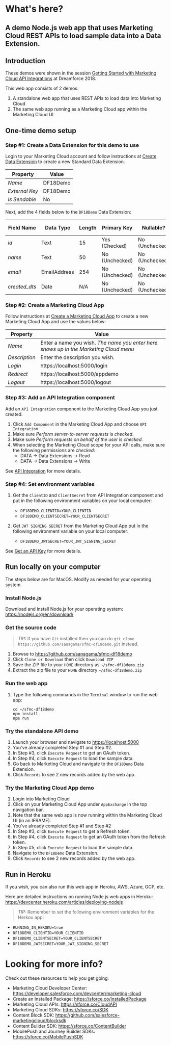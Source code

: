 # What's here?

## A demo Node.js web app that uses Marketing Cloud REST APIs to load sample data into a Data Extension.

## Introduction

These demos were shown in the session [Getting Started with Marketing Cloud API Integrations](https://success.salesforce.com/sessions?eventId=a1Q3A00001XoCSUUA3#/session/a2q3A0000022FHaQAM) at Dreamforce 2018.

This web app consists of 2 demos:
1. A standalone web app that uses REST APIs to load data into Marketing Cloud
1. The same web app running as a Marketing Cloud app within the Marketing Cloud UI

## One-time demo setup

### Step #1: Create a Data Extension for this demo to use

Login to your Marketing Cloud account and follow instructions at [Create Data Extension](https://help.salesforce.com/articleView?id=mc_cab_create_a_new_data_extension.htm&type=5) to create a new Standard Data Extension.

Property | Value
--------------- | ------------
*Name* | DF18Demo
*External Key* | DF18Demo
*Is Sendable* | No

Next, add the 4 fields below to the ```DF18Demo``` Data Extension:

Field Name | Data Type | Length | Primary Key | Nullable? | Default Value
--------------- | ------------ | ----- | ------- | ------ | -----
*id* | Text | 15 | Yes (Checked) | No (Unchecked) | (Empty)
*name* | Text | 50 | No (Unchecked) | No (Unchecked) | (Empty)
*email* | EmailAddress | 254 | No (Unchecked) | No (Unchecked) | (Empty) 
*created_dts* | Date | N/A | No (Unchecked) | No (Unchecked) | *Current Date*

### Step #2: Create a Marketing Cloud App
Follow instructions at [Create a Marketing Cloud App](https://developer.salesforce.com/docs/atlas.en-us.noversion.mc-app-development.meta/mc-app-development/create-a-mc-app.htm) to create a new Marketing Cloud App and use the values below:

Property | Value
--------------- | ------------
*Name* | Enter a name you wish. *The name you enter here shows up in the Marketing Cloud menu*
*Description* | Enter the description you wish.
*Login* | https://localhost:5000/login
*Redirect* | https://localhost:5000/appdemo
*Logout* | https://localhost:5000/logout

### Step #3: Add an API Integration component
Add an ```API Integration``` component to the Marketing Cloud App you just created.

1. Click ```Add Component``` in the Marketing Cloud App and choose ```API Integration```
1. Make sure *Perform server-to-server requests* is *checked*.
1. Make sure *Perform requests on behalf of the user* is *checked*.
1. When selecting the Marketing Cloud scope for your API calls, make sure the following permissions are *checked*:
    - DATA -> Data Extensions -> Read
    - DATA -> Data Extensions -> Write

See [API Integration](https://developer.salesforce.com/docs/atlas.en-us.mc-app-development.meta/mc-app-development/api-integration.htm) for more details.

### Step #4: Set environment variables

1. Get the ```ClientID``` and ```ClientSecret``` from API Integration component and put in the following environment variables on your local computer:
    - ```DF18DEMO_CLIENTID=YOUR_CLIENTID```
    - ```DF18DEMO_CLIENTSECRET=YOUR_CLIENTSECRET```

1. Get ```JWT SIGNING SECRET``` from the Marketing Cloud App put in the following environment variable on your local computer:
    - ```DF18DEMO_JWTSECRET=YOUR_JWT_SIGNING_SECRET```

See [Get an API Key](https://developer.salesforce.com/docs/atlas.en-us.noversion.mc-getting-started.meta/mc-getting-started/get-api-key.htm) for more details.

## Run locally on your computer

The steps below are for MacOS. Modify as needed for your operating system.

### Install Node.js
Download and install Node.js for your operating system: <https://nodejs.org/en/download/>

### Get the source code

> *TIP:* If you have ```Git``` installed then you can do ```git clone https://github.com/sanagama/sfmc-df18demo.git``` instead.

1. Browse to <https://github.com/sanagama/sfmc-df18demo>
1. Click ```Clone or Download``` then click ```Download ZIP```
1. Save the ZIP file to your ```HOME``` directory as ```~/sfmc-df18demo.zip```
1. Extract the zip file to your ```HOME``` directory ```~/sfmc-df18demo.zip```

### Run the web app

1. Type the following commands in the ```Terminal``` window to run the web app:

    ```
    cd ~/sfmc-df18demo
    npm install
    npm run
    ```

### Try the standalone API demo

1. Launch your browser and navigate to <https://localhost:5000>
1. You've already completed Step #1 and Step #2.
1. In Step #3, click ```Execute Request``` to get an OAuth token.
1. In Step #4, click ```Execute Request``` to load the sample data.
1. Go back to Marketing Cloud and navigate to the ```DF18Demo``` Data Extension.
1. Click ```Records``` to see 2 new records added by the web app.

### Try the Marketing Cloud App demo

1. Login into Marketing Cloud
1. Click on your Marketing Cloud App under ```AppExchange``` in the top navigation bar.
1. Note that the same web app is now running within the Marketing Cloud UI (in an IFRAME).
1. You've already completed Step #1 and Step #2
1. In Step #3, click ```Execute Request``` to get a Refresh token.
1. In Step #4, click ```Execute Request``` to get an OAuth token from the Refresh token.
1. In Step #5, click ```Execute Request``` to load the sample data.
1. Navigate to the ```DF18Demo``` Data Extension.
1. Click ```Records``` to see 2 new records added by the web app.

## Run in Heroku

If you wish, you can also run this web app in Heroku, AWS, Azure, GCP, etc.

Here are detailed instructions on running Node.js web apps in Heroku: https://devcenter.heroku.com/articles/deploying-nodejs

> *TIP:* Remember to set the following environment variables for the Herkou app:

- ```RUNNING_IN_HEROKU=true```
- ```DF18DEMO_CLIENTID=YOUR_CLIENTID```
- ```DF18DEMO_CLIENTSECRET=YOUR_CLIENTSECRET```
- ```DF18DEMO_JWTSECRET=YOUR_JWT_SIGNING_SECRET```


# Looking for more info?

Check out these resources to help you get going:

- Marketing Cloud Developer Center: https://developer.salesforce.com/devcenter/marketing-cloud
- Create an Installed Package: https://sforce.co/InstalledPackage
- Marketing Cloud APIs: https://sforce.co/CloudAPI
- Marketing Cloud SDKs: https://sforce.co/SDK
- Content Block SDK: https://github.com/salesforce-marketingcloud/blocksdk
- Content Builder SDK: https://sforce.co/ContentBuilder
- MobilePush and Journey Builder SDKs: https://sforce.co/MobilePushSDK 
